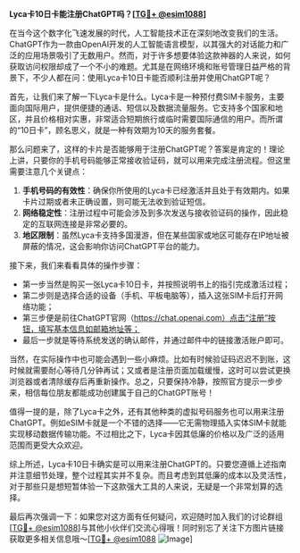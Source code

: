 **Lyca卡10日卡能注册ChatGPT吗？[[TG💪+ @esim1088](https://t.me/s/esim1088)]**

在当今这个数字化飞速发展的时代，人工智能技术正在深刻地改变我们的生活。ChatGPT作为一款由OpenAI开发的人工智能语言模型，以其强大的对话能力和广泛的应用场景吸引了无数用户。然而，对于许多想要体验这款神器的人来说，如何获取访问权限却成了一个不小的难题。尤其是在网络环境和账号管理日益严格的背景下，不少人都在问：使用Lyca卡10日卡能否顺利注册并使用ChatGPT呢？

首先，让我们来了解一下Lyca卡是什么。Lyca卡是一种预付费SIM卡服务，主要面向国际用户，提供便捷的通话、短信以及数据流量服务。它支持多个国家和地区，并且价格相对实惠，非常适合短期旅行或临时需要国际通信的用户。而所谓的“10日卡”，顾名思义，就是一种有效期为10天的服务套餐。

那么问题来了，这样的卡片是否能够用于注册ChatGPT呢？答案是肯定的！理论上讲，只要你的手机号码能够正常接收验证码，就可以用来完成注册流程。但这里需要注意几个关键点：

1. **手机号码的有效性**：确保你所使用的Lyca卡已经激活并且处于有效期内。如果卡片过期或者未正确设置，则可能无法收到验证短信。
2. **网络稳定性**：注册过程中可能会涉及到多次发送与接收验证码的操作，因此稳定的互联网连接是非常必要的。
3. **地区限制**：虽然Lyca卡支持多国漫游，但在某些国家或地区可能存在IP地址被屏蔽的情况，这会影响你访问ChatGPT平台的能力。

接下来，我们来看看具体的操作步骤：
- 第一步当然是购买一张Lyca卡10日卡，并按照说明书上的指引完成激活过程；
- 第二步则是选择合适的设备（手机、平板电脑等），插入这张SIM卡后打开网络功能；
- 第三步便是前往ChatGPT官网（https://chat.openai.com）点击“注册”按钮，填写基本信息如邮箱地址等；
- 最后一步就是等待系统发送的确认邮件，并通过邮件中的链接激活账户即可。

当然，在实际操作中也可能会遇到一些小麻烦。比如有时候验证码迟迟不到账，这时候就需要耐心等待几分钟再试；又或者是注册页面加载缓慢，这时可以尝试更换浏览器或者清除缓存后再重新操作。总之，只要保持冷静，按照官方提示一步步来，相信每位朋友都能成功创建属于自己的ChatGPT账号！

值得一提的是，除了Lyca卡之外，还有其他种类的虚拟号码服务也可以用来注册ChatGPT。例如eSIM卡就是一个不错的选择——它无需物理插入实体SIM卡就能实现移动数据传输功能。不过相比之下，Lyca卡因其低廉的价格以及广泛的适用范围而更受大众欢迎。

综上所述，Lyca卡10日卡确实是可以用来注册ChatGPT的。只要您遵循上述指南并注意细节处理，整个过程其实并不复杂。而且考虑到其低廉的成本以及灵活性，对于那些只是想短暂体验一下这款强大工具的人来说，无疑是一个非常划算的选择。

最后再次强调一下：如果您对这方面有任何疑问，欢迎随时加入我们的讨论群组[[TG💪+ @esim1088](https://t.me/s/esim1088)]与其他小伙伴们交流心得哦！同时别忘了关注下方图片链接获取更多相关信息哦～[[TG💪+ @esim1088](https://t.me/s/esim1088) ![Image](https://i.postimg.cc/4NQfJmqS/Snipaste-2025-05-13-00-14-12.png)]
